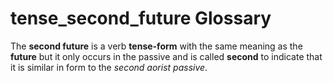 # tense_second_future Glossary

The **second future** is a verb **tense-form** with the same meaning as the **future** but it only occurs in the passive and is called **second** to indicate that it is similar in form to the *second aorist passive*.
